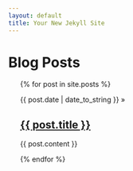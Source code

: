 ```yaml
---
layout: default
title: Your New Jekyll Site
---
```


<div id="home">
  <h1>Blog Posts</h1>
  <ul class="posts">
    {% for post in site.posts %}
    <article class="post">
      <p><span>{{ post.date | date_to_string }}</span> &raquo; <a href="{{ post.url }}"><h2>{{ post.title }}</a></h2></p>
      <p class="content">{{ post.content }}</p>
	</article>
    {% endfor %}
  </ul>
</div>